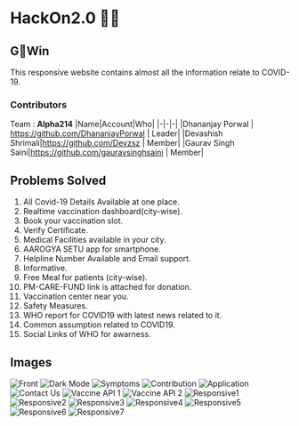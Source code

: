 # HackOn2.0 👨‍💻

## G🦠Win
This responsive website contains almost all the information relate to COVID-19.

### Contributors
Team : **Alpha214**
|Name|Account|Who|
|-|-|-|
|Dhananjay Porwal | https://github.com/DhananjayPorwal | Leader|
|Devashish Shrimali|https://github.com/Devzsz | Member|
|Gaurav Singh Saini|https://github.com/gauravsinghsaini | Member|

## Problems Solved
1. All Covid-19 Details Available at one place.
2. Realtime vaccination dashboard(city-wise). 
3. Book your vaccination slot.
4. Verify Certificate.
5. Medical Facilities available in your city.
6. AAROGYA SETU app for smartphone.
7. Helpline Number Available and Email support.
8. Informative.
9. Free Meal for patients (city-wise).
10. PM-CARE-FUND link is attached for donation.
11. Vaccination center near you.
12. Safety Measures.
13. WHO report for COVID19 with latest news related to it.
14. Common assumption related to COVID19.
15. Social Links of WHO for awarness.

## Images

![Front](https://raw.githubusercontent.com/DhananjayPorwal/HackOn2.0/main/Readme%20assets/images/1.png)
![Dark Mode](https://raw.githubusercontent.com/DhananjayPorwal/HackOn2.0/main/Readme%20assets/images/2.png)
![Symptoms](https://raw.githubusercontent.com/DhananjayPorwal/HackOn2.0/main/Readme%20assets/images/3.png)
![Contribution](https://raw.githubusercontent.com/DhananjayPorwal/HackOn2.0/main/Readme%20assets/images/4.png)
![Application](https://raw.githubusercontent.com/DhananjayPorwal/HackOn2.0/main/Readme%20assets/images/5.png)
![Contact Us](https://raw.githubusercontent.com/DhananjayPorwal/HackOn2.0/main/Readme%20assets/images/6.png)
![Vaccine API 1](https://raw.githubusercontent.com/DhananjayPorwal/HackOn2.0/main/Readme%20assets/images/7.png)
![Vaccine API 2](https://raw.githubusercontent.com/DhananjayPorwal/HackOn2.0/main/Readme%20assets/images/8.png)
![Responsive1](https://raw.githubusercontent.com/DhananjayPorwal/HackOn2.0/main/Readme%20assets/images/9.png)
![Responsive2](https://raw.githubusercontent.com/DhananjayPorwal/HackOn2.0/main/Readme%20assets/images/10.png)
![Responsive3](https://raw.githubusercontent.com/DhananjayPorwal/HackOn2.0/main/Readme%20assets/images/11.png)
![Responsive4](https://raw.githubusercontent.com/DhananjayPorwal/HackOn2.0/main/Readme%20assets/images/12.png)
![Responsive5](https://raw.githubusercontent.com/DhananjayPorwal/HackOn2.0/main/Readme%20assets/images/13.png)
![Responsive6](https://raw.githubusercontent.com/DhananjayPorwal/HackOn2.0/main/Readme%20assets/images/14.png)
![Responsive7](https://raw.githubusercontent.com/DhananjayPorwal/HackOn2.0/main/Readme%20assets/images/15.png)
